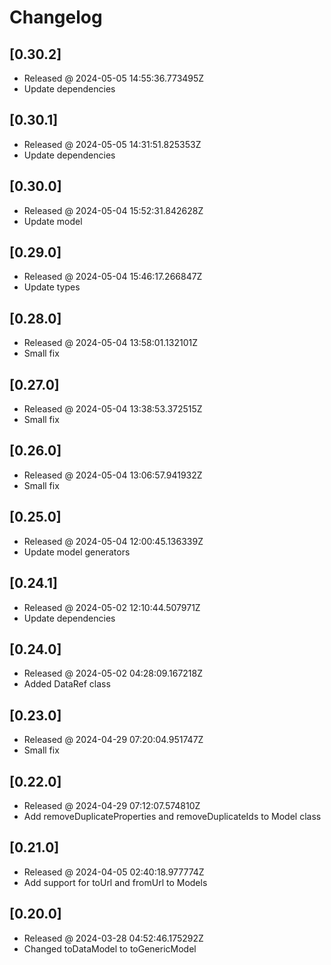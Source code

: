 # Changelog

## [0.30.2]

- Released @ 2024-05-05 14:55:36.773495Z
- Update dependencies

## [0.30.1]

- Released @ 2024-05-05 14:31:51.825353Z
- Update dependencies

## [0.30.0]

- Released @ 2024-05-04 15:52:31.842628Z
- Update model

## [0.29.0]

- Released @ 2024-05-04 15:46:17.266847Z
- Update types

## [0.28.0]

- Released @ 2024-05-04 13:58:01.132101Z
- Small fix

## [0.27.0]

- Released @ 2024-05-04 13:38:53.372515Z
- Small fix

## [0.26.0]

- Released @ 2024-05-04 13:06:57.941932Z
- Small fix

## [0.25.0]

- Released @ 2024-05-04 12:00:45.136339Z
- Update model generators

## [0.24.1]

- Released @ 2024-05-02 12:10:44.507971Z
- Update dependencies

## [0.24.0]

- Released @ 2024-05-02 04:28:09.167218Z
- Added DataRef class

## [0.23.0]

- Released @ 2024-04-29 07:20:04.951747Z
- Small fix

## [0.22.0]

- Released @ 2024-04-29 07:12:07.574810Z
- Add removeDuplicateProperties and removeDuplicateIds to Model class

## [0.21.0]

- Released @ 2024-04-05 02:40:18.977774Z
- Add support for toUrl and fromUrl to Models

## [0.20.0]

- Released @ 2024-03-28 04:52:46.175292Z
- Changed toDataModel to toGenericModel
